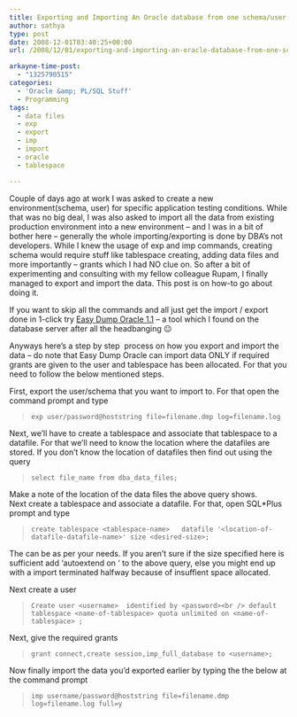 ```yaml
---
title: Exporting and Importing An Oracle database from one schema/user to Another schema/user easily
author: sathya
type: post
date: 2008-12-01T03:40:25+00:00
url: /2008/12/01/exporting-and-importing-an-oracle-database-from-one-schemauser-to-another-schemauser-easily/

arkayne-time-post:
  - "1325790515"
categories:
  - 'Oracle &amp; PL/SQL Stuff'
  - Programming
tags:
  - data files
  - exp
  - export
  - imp
  - import
  - oracle
  - tablespace

---
```

Couple of days ago at work I was asked to create a new environment(schema, user) for specific application testing conditions. While that was no big deal, I was also asked to import all the data from existing production environment into a new environment &#8211; and I was in a bit of bother here &#8211; generally the whole importing/exporting is done by DBA&#8217;s not developers. While I knew the usage of exp and imp commands, creating schema would require stuff like tablespace creating, adding data files and more importantly &#8211; grants which I had NO clue on. So after a bit of experimenting and consulting with my fellow colleague Rupam, I finally managed to export and import the data. This post is on how-to go about doing it.

If you want to skip all the commands and all just get the import / export done in 1-click try <a href="http://www.softpedia.com/get/Internet/Servers/Database-Utils/Easy-Dump-Oracle.shtml" target="_blank">Easy Dump Oracle 1.1</a> &#8211; a tool which I found on the database server after all the headbanging 😐

Anyways here&#8217;s a step by step  process on how you export and import the data &#8211; do note that Easy Dump Oracle can import data ONLY if required grants are given to the user and tablespace has been allocated. For that you need to follow the below mentioned steps.

<!--more-->

First, export the user/schema that you want to import to. For that open the command prompt and type

> `exp user/password@hoststring file=filename.dmp log=filename.log`

Next, we&#8217;ll have to create a tablespace and associate that tablespace to a datafile. For that we&#8217;ll need to know the location where the datafiles are stored. If you don&#8217;t know the location of datafiles then find out using the query

> `select file_name from dba_data_files;`

Make a note of the location of the data files the above query shows.  
Next create a tablespace and associate a datafile. For that, open SQL*Plus prompt and type

> `create tablespace <tablespace-name>   datafile '<location-of-datafile-datafile-name>' size <desired-size>;`

The can be as per your needs. If you aren&#8217;t sure if the size specified here is sufficient add &#8216;autoextend on &#8216; to the above query, else you might end up with a import terminated halfway because of insuffient space allocated.

Next create a user

> `Create user <username>  identified by <password><br />
default tablespace <name-of-tablespace> quota unlimited on <name-of-tablespace> ;`

Next, give the required grants

> `grant connect,create session,imp_full_database to <username>;`

Now finally import the data you&#8217;d exported earlier by typing the the below at the command prompt

> `imp username/password@hoststring file=filename.dmp log=filename.log full=y`
